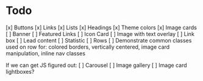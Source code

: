 # Todo

[x] Buttons
[x] Links
[x] Lists
[x] Headings
[x] Theme colors
[x] Image cards
[ ] Banner
[ ] Featured Links
[ ] Icon Card
[ ] Image with text overlay
[ ] Link box
[ ] Lead content
[ ] Statistic
[ ] Rows
    [ ] Demonstrate common classes used on row for: colored borders, vertically centered, image card manipulation, inline nav classes

If we can get JS figured out: 
[ ] Carousel
[ ] Image gallery
[ ] Image card lightboxes?